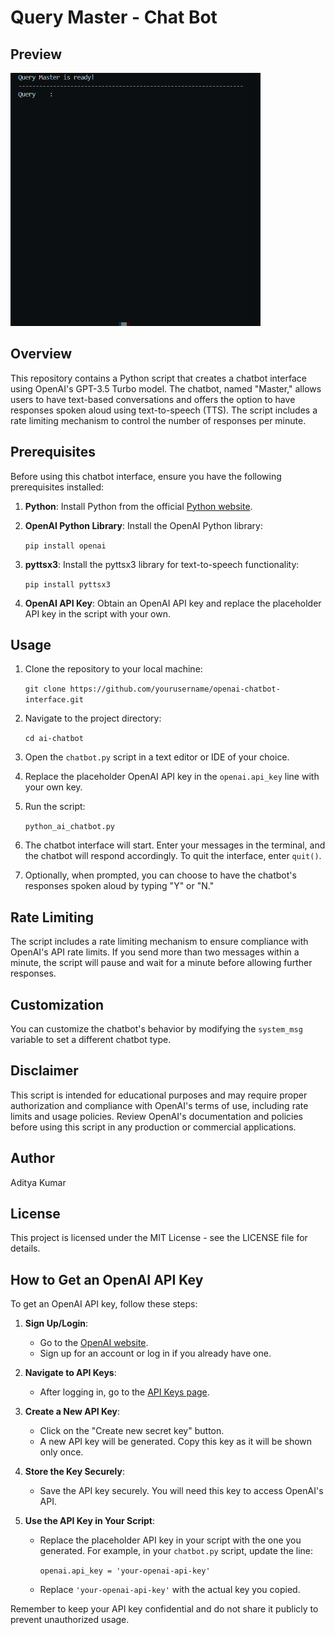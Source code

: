 
# Query Master - Chat Bot

## Preview
<img src="https://raw.githubusercontent.com/itsadityakr/query-assistant-bot/refs/heads/main/assets/gif.gif" alt="" width="400">

## Overview

This repository contains a Python script that creates a chatbot interface using OpenAI's GPT-3.5 Turbo model. The chatbot, named "Master," allows users to have text-based conversations and offers the option to have responses spoken aloud using text-to-speech (TTS). The script includes a rate limiting mechanism to control the number of responses per minute.

## Prerequisites

Before using this chatbot interface, ensure you have the following prerequisites installed:

1.  **Python**: Install Python from the official [Python website](https://www.python.org/).
2.  **OpenAI Python Library**: Install the OpenAI Python library:
    
    `pip install openai` 
    
3.  **pyttsx3**: Install the pyttsx3 library for text-to-speech functionality:
        
    `pip install pyttsx3` 
    
4.  **OpenAI API Key**: Obtain an OpenAI API key and replace the placeholder API key in the script with your own.

## Usage

1.  Clone the repository to your local machine:
    
    `git clone https://github.com/yourusername/openai-chatbot-interface.git` 
    
2.  Navigate to the project directory:
    
    `cd ai-chatbot` 
    
3.  Open the `chatbot.py` script in a text editor or IDE of your choice.
4.  Replace the placeholder OpenAI API key in the `openai.api_key` line with your own key.
5.  Run the script:
    
    `python_ai_chatbot.py` 
    
6.  The chatbot interface will start. Enter your messages in the terminal, and the chatbot will respond accordingly. To quit the interface, enter `quit()`.
7.  Optionally, when prompted, you can choose to have the chatbot's responses spoken aloud by typing "Y" or "N."

## Rate Limiting

The script includes a rate limiting mechanism to ensure compliance with OpenAI's API rate limits. If you send more than two messages within a minute, the script will pause and wait for a minute before allowing further responses.

## Customization

You can customize the chatbot's behavior by modifying the `system_msg` variable to set a different chatbot type.

## Disclaimer

This script is intended for educational purposes and may require proper authorization and compliance with OpenAI's terms of use, including rate limits and usage policies. Review OpenAI's documentation and policies before using this script in any production or commercial applications.

## Author

Aditya Kumar

## License

This project is licensed under the MIT License - see the LICENSE file for details.

## How to Get an OpenAI API Key

To get an OpenAI API key, follow these steps:

1.  **Sign Up/Login**:
    
    -   Go to the [OpenAI website](https://www.openai.com/).
    -   Sign up for an account or log in if you already have one.
2.  **Navigate to API Keys**:
    
    -   After logging in, go to the [API Keys page](https://platform.openai.com/account/api-keys).
3.  **Create a New API Key**:
    
    -   Click on the "Create new secret key" button.
    -   A new API key will be generated. Copy this key as it will be shown only once.
4.  **Store the Key Securely**:
    
    -   Save the API key securely. You will need this key to access OpenAI's API.
5.  **Use the API Key in Your Script**:
    
    -   Replace the placeholder API key in your script with the one you generated. For example, in your `chatbot.py` script, update the line:
        
        `openai.api_key = 'your-openai-api-key'` 
        
    -   Replace `'your-openai-api-key'` with the actual key you copied.

Remember to keep your API key confidential and do not share it publicly to prevent unauthorized usage.
